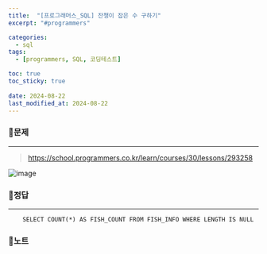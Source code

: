```yaml
---
title:  "[프로그래머스_SQL] 잔챙이 잡은 수 구하기"
excerpt: "#programmers"

categories:
  - sql
tags:
  - [programmers, SQL, 코딩테스트]

toc: true
toc_sticky: true
 
date: 2024-08-22
last_modified_at: 2024-08-22
---
```


### 📜문제
-----
><https://school.programmers.co.kr/learn/courses/30/lessons/293258>  

![image](https://github.com/user-attachments/assets/48bed2d2-a688-408e-a751-895bda13669b)

### 📜정답
-----
```
    SELECT COUNT(*) AS FISH_COUNT FROM FISH_INFO WHERE LENGTH IS NULL
```

### 📜노트
